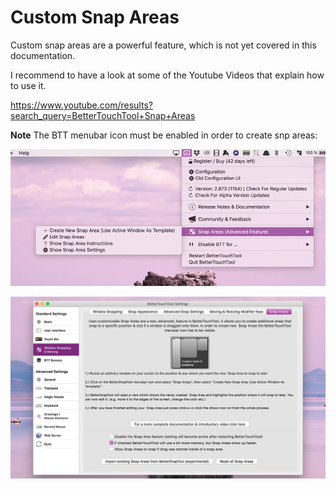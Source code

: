 # Custom Snap Areas

Custom snap areas are a powerful feature, which is not yet covered in this documentation.

I recommend to have a look at some of the Youtube Videos that explain how to use it. 

https://www.youtube.com/results?search_query=BetterTouchTool+Snap+Areas

**Note** The BTT menubar icon must be enabled in order to create snp areas:

![snapareamenu](media/new/snapareamenu.jpg)

![snapareasettings](media/new/snapareasettings.jpg)

